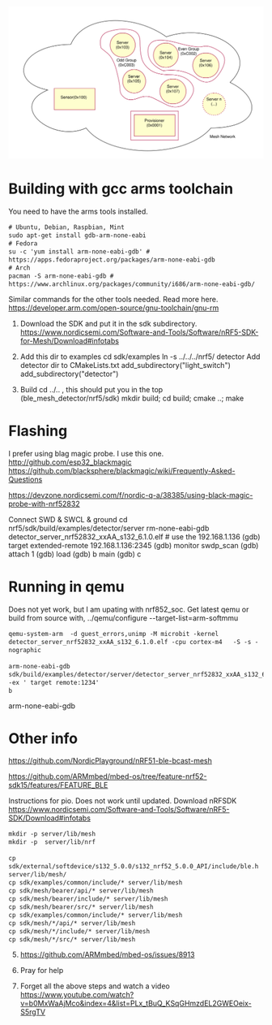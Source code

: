 
![Mesh network example](img/mesh.svg "Mesh network example")


# Building with gcc arms toolchain

You need to have the arms tools installed.

    # Ubuntu, Debian, Raspbian, Mint
    sudo apt-get install gdb-arm-none-eabi
    # Fedora
    su -c 'yum install arm-none-eabi-gdb' # https://apps.fedoraproject.org/packages/arm-none-eabi-gdb
    # Arch
    pacman -S arm-none-eabi-gdb # https://www.archlinux.org/packages/community/i686/arm-none-eabi-gdb/

Similar commands for the other tools needed. Read more here.
https://developer.arm.com/open-source/gnu-toolchain/gnu-rm


1. Download the SDK and put it in the sdk subdirectory.
https://www.nordicsemi.com/Software-and-Tools/Software/nRF5-SDK-for-Mesh/Download#infotabs

2. Add this dir to examples
    cd sdk/examples
    ln -s ../../../nrf5/ detector
    Add detector dir to CMakeLists.txt
      add_subdirectory("light_switch")
      add_subdirectory("detector")
3. Build
   cd ../.. , this should put you in the top (ble_mesh_detector/nrf5/sdk)
   mkdir build; cd build; cmake ..; make

# Flashing 

I prefer using blag magic probe. I use this one.
http://github.com/esp32_blackmagic
https://github.com/blacksphere/blackmagic/wiki/Frequently-Asked-Questions

https://devzone.nordicsemi.com/f/nordic-q-a/38385/using-black-magic-probe-with-nrf52832


Connect SWD & SWCL & ground
    cd nrf5/sdk/build/examples/detector/server
    rm-none-eabi-gdb detector_server_nrf52832_xxAA_s132_6.1.0.elf
    # use the 192.168.1.136
    (gdb) target  extended-remote 192.168.1.136:2345
    (gdb) monitor swdp_scan
    (gdb) attach 1
    (gdb) load
    (gdb) b main
    (gdb) c



# Running in qemu

Does not yet work, but I am upating with nrf852_soc.
Get latest qemu or build from source with, 
../qemu/configure --target-list=arm-softmmu

    qemu-system-arm  -d guest_errors,unimp -M microbit -kernel detector_server_nrf52832_xxAA_s132_6.1.0.elf -cpu cortex-m4   -S -s -nographic

    arm-none-eabi-gdb sdk/build/examples/detector/server/detector_server_nrf52832_xxAA_s132_6.1.0.elf -ex ' target remote:1234'
    b 


arm-none-eabi-gdb 


# Other info

https://github.com/NordicPlayground/nRF51-ble-bcast-mesh

https://github.com/ARMmbed/mbed-os/tree/feature-nrf52-sdk15/features/FEATURE_BLE




Instructions for pio. Does not work until updated.
 Download nRFSDK https://www.nordicsemi.com/Software-and-Tools/Software/nRF5-SDK/Download#infotabs

    mkdir -p server/lib/mesh
    mkdir -p  server/lib/nrf

    cp sdk/external/softdevice/s132_5.0.0/s132_nrf52_5.0.0_API/include/ble.h server/lib/mesh/
    cp sdk/examples/common/include/* server/lib/mesh 
    cp sdk/mesh/bearer/api/* server/lib/mesh
    cp sdk/mesh/bearer/include/* server/lib/mesh
    cp sdk/mesh/bearer/src/* server/lib/mesh
    cp sdk/examples/common/include/* server/lib/mesh
    cp sdk/mesh/*/api/* server/lib/mesh
    cp sdk/mesh/*/include/* server/lib/mesh
    cp sdk/mesh/*/src/* server/lib/mesh


5. https://github.com/ARMmbed/mbed-os/issues/8913

6. Pray for help

7. Forget all the above steps and watch a video
https://www.youtube.com/watch?v=b0MxWaAjMco&index=4&list=PLx_tBuQ_KSqGHmzdEL2GWEOeix-S5rgTV